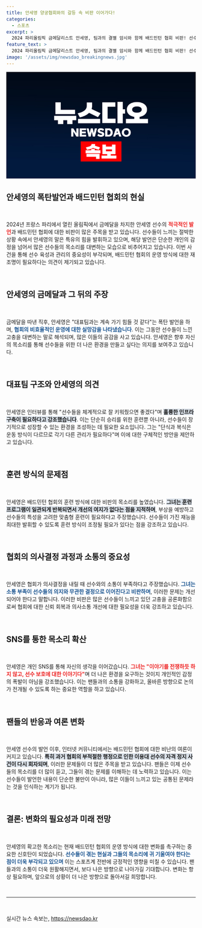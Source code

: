 ```yaml
---
title: 안세영 양궁협회와의 갈등 속 비판 이어가다!
categories:
  - 스포츠
excerpt: >
  2024 파리올림픽 금메달리스트 안세영, 팀과의 결별 암시와 함께 배드민턴 협회 비판! 선수 관리와 훈련 체계의 문제점을 폭로하며 목소리 높이기 시작했다. 팬들의 지지를 이끌어내며 그가 전하는 진짜 메시지가 궁금하다!
feature_text: >
  2024 파리올림픽 금메달리스트 안세영, 팀과의 결별 암시와 함께 배드민턴 협회 비판! 선수 관리와 훈련 체계의 문제점을 폭로하며 목소리 높이기 시작했다. 팬들의 지지를 이끌어내며 그가 전하는 진짜 메시지가 궁금하다!
image: '/assets/img/newsdao_breakingnews.jpg'
---
```


<p><img src="/assets/img/newsdao_breakingnews.jpg" alt="ontimetimes 속보" /></p>

<h2 data-ke-size="size26">안세영의 폭탄발언과 배드민턴 협회의 현실</h2>

<p data-ke-size="size16">&nbsp;</p>

<p>2024년 프랑스 파리에서 열린 올림픽에서 금메달을 차지한 안세영 선수의 <b><span style="color: #ee2323;">적극적인 발언</span></b>과 배드민턴 협회에 대한 비판이 많은 주목을 받고 있습니다. 선수들이 느끼는 절박한 상황 속에서 안세영의 말은 특유의 힘을 발휘하고 있으며, 해당 발언은 단순한 개인의 감정을 넘어서 많은 선수들의 목소리를 대변하는 모습으로 비추어지고 있습니다. 이번 사건을 통해 선수 육성과 관리의 중요성이 부각되며, 배드민턴 협회의 운영 방식에 대한 재조명이 필요하다는 의견이 제기되고 있습니다.</p>

<p data-ke-size="size16">&nbsp;</p>

<h2 data-ke-size="size26">안세영의 금메달과 그 뒤의 주장</h2>

<p data-ke-size="size16">&nbsp;</p>

<p>금메달을 따낸 직후, 안세영은 "대표팀과는 계속 가기 힘들 것 같다"는 폭탄 발언을 하며, <b><span style="color: #1a5490;">협회의 비효율적인 운영에 대한 실망감을 나타냈습니다</span></b>. 이는 그동안 선수들이 느낀 고충을 대변하는 말로 해석되며, 많은 이들의 공감을 사고 있습니다. 안세영은 향후 자신의 목소리를 통해 선수들을 위한 더 나은 환경을 만들고 싶다는 의지를 보여주고 있습니다.</p>

<p data-ke-size="size16">&nbsp;</p>

<h2 data-ke-size="size26">대표팀 구조와 안세영의 의견</h2>

<p data-ke-size="size16">&nbsp;</p>

<p>안세영은 인터뷰를 통해 "선수들을 체계적으로 잘 키워줬으면 좋겠다"며 <b><span style="background-color: #21538527;">훌륭한 인프라 구축이 필요하다고 강조했습니다</span></b>. 이는 단순히 승리를 위한 훈련뿐 아니라, 선수들이 장기적으로 성장할 수 있는 환경을 조성하는 데 필요한 요소입니다. 그는 "단식과 복식은 운동 방식이 다르므로 각기 다른 관리가 필요하다"며 이에 대한 구체적인 방안을 제안하고 있습니다.</p>

<p data-ke-size="size16">&nbsp;</p>

<h2 data-ke-size="size26">훈련 방식의 문제점</h2>

<p data-ke-size="size16">&nbsp;</p>

<p>안세영은 배드민턴 협회의 훈련 방식에 대한 비판의 목소리를 높였습니다. <b><span style="background-color: #21538527;">그녀는 훈련 프로그램이 일관되게 반복되면서 개선의 여지가 없다는 점을 지적하며</span></b>, 부상을 예방하고 선수들의 특성을 고려한 맞춤형 훈련이 필요하다고 주장했습니다. 선수들이 가진 재능을 최대한 발휘할 수 있도록 훈련 방식이 조정될 필요가 있다는 점을 강조하고 있습니다.</p>

<p data-ke-size="size16">&nbsp;</p>

<h2 data-ke-size="size26">협회의 의사결정 과정과 소통의 중요성</h2>

<p data-ke-size="size16">&nbsp;</p>

<p>안세영은 협회가 의사결정을 내릴 때 선수와의 소통이 부족하다고 주장했습니다. <b><span style="color: #1a5490;">그녀는 소통 부족이 선수들의 의지와 무관한 결정으로 이어진다고 비판하며</span></b>, 이러한 문제는 개선되어야 한다고 말합니다. 이러한 비판은 많은 선수들이 느끼고 있던 고충을 공론화함으로써 협회에 대한 신뢰 회복과 의사소통 개선에 대한 필요성을 더욱 강조하고 있습니다.</p>

<p data-ke-size="size16">&nbsp;</p>

<h2 data-ke-size="size26">SNS를 통한 목소리 확산</h2>

<p data-ke-size="size16">&nbsp;</p>

<p>안세영은 개인 SNS를 통해 자신의 생각을 이어갔습니다. <b><span style="color: #ee2323;">그녀는 "이야기를 전쟁하듯 하지 않고, 선수 보호에 대한 이야기다"</span></b>며 더 나은 환경을 요구하는 것이지 개인적인 감정의 폭발이 아님을 강조했습니다. 이는 팬들과의 소통을 강화하고, 올바른 방향으로 논의가 전개될 수 있도록 하는 중요한 역할을 하고 있습니다.</p>

<p data-ke-size="size16">&nbsp;</p>

<h2 data-ke-size="size26">팬들의 반응과 여론 변화</h2>

<p data-ke-size="size16">&nbsp;</p>

<p>안세영 선수의 발언 이후, 인터넷 커뮤니티에서는 배드민턴 협회에 대한 비난의 여론이 커지고 있습니다. <b><span style="background-color: #21538527;">특히 과거 협회의 부적절한 행정으로 인한 이용대 선수의 자격 정지 사건이 다시 회자되며</span></b>, 이러한 문제들이 더 많은 주목을 받고 있습니다. 팬들은 이제 선수들의 목소리를 더 많이 듣고, 그들이 겪는 문제를 이해하는 데 노력하고 있습니다. 이는 선수들이 발언한 내용이 단순한 불만이 아니라, 많은 이들이 느끼고 있는 공통된 문제라는 것을 인식하는 계기가 됩니다.</p>

<p data-ke-size="size16">&nbsp;</p>

<h2 data-ke-size="size26">결론: 변화의 필요성과 미래 전망</h2>

<p data-ke-size="size16">&nbsp;</p>

<p>안세영의 확고한 목소리는 현재 배드민턴 협회의 운영 방식에 대한 변화를 촉구하는 중요한 신호탄이 되었습니다. <b><span style="color: #1a5490;">선수들이 겪는 현실과 그들의 목소리에 귀 기울여야 한다는 점이 더욱 부각되고 있으며</span></b> 이는 스포츠계 전반에 긍정적인 영향을 미칠 수 있습니다. 팬들과의 소통이 더욱 원활해지면서, 보다 나은 방향으로 나아가길 기대합니다. 변화는 항상 필요하며, 앞으로의 상황이 더 나은 방향으로 돌아서길 희망합니다.</p>

<p data-ke-size="size16">&nbsp;</p>

<hr>

<p data-ke-size="size16">&nbsp;</p>
실시간 뉴스 속보는, <a href="https://newsdao.kr" rel="dofollow">https://newsdao.kr</a>


